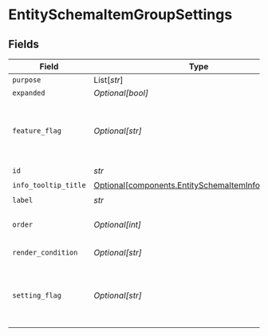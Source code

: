 # EntitySchemaItemGroupSettings


## Fields

| Field                                                                                                            | Type                                                                                                             | Required                                                                                                         | Description                                                                                                      | Example                                                                                                          |
| ---------------------------------------------------------------------------------------------------------------- | ---------------------------------------------------------------------------------------------------------------- | ---------------------------------------------------------------------------------------------------------------- | ---------------------------------------------------------------------------------------------------------------- | ---------------------------------------------------------------------------------------------------------------- |
| `purpose`                                                                                                        | List[*str*]                                                                                                      | :heavy_minus_sign:                                                                                               | N/A                                                                                                              |                                                                                                                  |
| `expanded`                                                                                                       | *Optional[bool]*                                                                                                 | :heavy_minus_sign:                                                                                               | N/A                                                                                                              |                                                                                                                  |
| `feature_flag`                                                                                                   | *Optional[str]*                                                                                                  | :heavy_minus_sign:                                                                                               | This group should only be active when the feature flag is enabled                                                | FF_MY_FEATURE_FLAG                                                                                               |
| `id`                                                                                                             | *str*                                                                                                            | :heavy_check_mark:                                                                                               | N/A                                                                                                              |                                                                                                                  |
| `info_tooltip_title`                                                                                             | [Optional[components.EntitySchemaItemInfoTooltipTitle]](../../models/shared/entityschemaiteminfotooltiptitle.md) | :heavy_minus_sign:                                                                                               | N/A                                                                                                              |                                                                                                                  |
| `label`                                                                                                          | *str*                                                                                                            | :heavy_check_mark:                                                                                               | N/A                                                                                                              |                                                                                                                  |
| `order`                                                                                                          | *Optional[int]*                                                                                                  | :heavy_minus_sign:                                                                                               | Render order of the group                                                                                        |                                                                                                                  |
| `render_condition`                                                                                               | *Optional[str]*                                                                                                  | :heavy_minus_sign:                                                                                               | N/A                                                                                                              | _is_composite_price = "false"                                                                                    |
| `setting_flag`                                                                                                   | *Optional[str]*                                                                                                  | :heavy_minus_sign:                                                                                               | This group should only be active when the setting is enabled                                                     | MY_SETTING                                                                                                       |